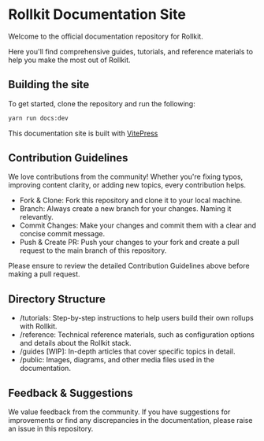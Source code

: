 # Rollkit Documentation Site

Welcome to the official documentation repository for Rollkit.

Here you'll find comprehensive guides, tutorials, and reference materials to help you make the most out of Rollkit.

## Building the site

To get started, clone the repository and run the following:

```bash
yarn run docs:dev
```

This documentation site is built with [VitePress](https://vitepress.dev)

## Contribution Guidelines

We love contributions from the community! Whether you're fixing typos, improving content clarity, or adding new topics, every contribution helps.

* Fork & Clone: Fork this repository and clone it to your local machine.
* Branch: Always create a new branch for your changes. Naming it relevantly.
* Commit Changes: Make your changes and commit them with a clear and concise commit message.
* Push & Create PR: Push your changes to your fork and create a pull request to the main branch of this repository.

Please ensure to review the detailed Contribution Guidelines above before making a pull request.

## Directory Structure

* /tutorials: Step-by-step instructions to help users build their own rollups with Rollkit.
* /reference: Technical reference materials, such as configuration options and details about the Rollkit stack.
* /guides [WIP]: In-depth articles that cover specific topics in detail.
* /public: Images, diagrams, and other media files used in the documentation.

## Feedback & Suggestions

We value feedback from the community. If you have suggestions for improvements or find any discrepancies in the documentation, please raise an issue in this repository.
